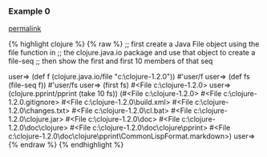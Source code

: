 ### Example 0
[permalink](#example-0)

{% highlight clojure %}
{% raw %}
;; first create a Java File object using the file function in
;; the clojure.java.io package and use that object to create a file-seq
;; then show the first and first 10 members of that seq

user=> (def f (clojure.java.io/file "c:\\clojure-1.2.0"))
#'user/f
user=> (def fs (file-seq f))
#'user/fs
user=> (first fs)
#<File c:\clojure-1.2.0>
user=> (clojure.pprint/pprint (take 10 fs))
(#<File c:\clojure-1.2.0>
 #<File c:\clojure-1.2.0\.gitignore>
 #<File c:\clojure-1.2.0\build.xml>
 #<File c:\clojure-1.2.0\changes.txt>
 #<File c:\clojure-1.2.0\cl.bat>
 #<File c:\clojure-1.2.0\clojure.jar>
 #<File c:\clojure-1.2.0\doc>
 #<File c:\clojure-1.2.0\doc\clojure>
 #<File c:\clojure-1.2.0\doc\clojure\pprint>
 #<File c:\clojure-1.2.0\doc\clojure\pprint\CommonLispFormat.markdown>)
user=>{% endraw %}
{% endhighlight %}


